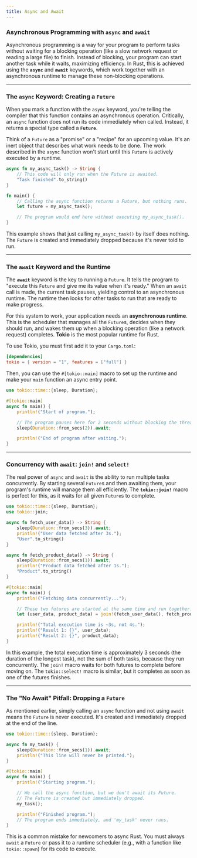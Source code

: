 ```yaml
---
title: Async and Await
---
```


### Asynchronous Programming with `async` and `await`

Asynchronous programming is a way for your program to perform tasks without waiting for a blocking operation (like a slow network request or reading a large file) to finish. Instead of blocking, your program can start another task while it waits, maximizing efficiency. In Rust, this is achieved using the **`async`** and **`await`** keywords, which work together with an asynchronous runtime to manage these non-blocking operations.

---

### The `async` Keyword: Creating a `Future`

When you mark a function with the `async` keyword, you're telling the compiler that this function contains an asynchronous operation. Critically, an `async` function does not run its code immediately when called. Instead, it returns a special type called a **`Future`**.

Think of a `Future` as a "promise" or a "recipe" for an upcoming value. It's an inert object that describes what work needs to be done. The work described in the `async` function won't start until this `Future` is actively executed by a runtime.

```rust
async fn my_async_task() -> String {
    // This code will only run when the Future is awaited.
    "Task finished".to_string()
}

fn main() {
    // Calling the async function returns a Future, but nothing runs.
    let future = my_async_task();

    // The program would end here without executing my_async_task().
}
```

This example shows that just calling `my_async_task()` by itself does nothing. The `Future` is created and immediately dropped because it's never told to run.

---

### The `await` Keyword and the Runtime

The **`await`** keyword is the key to running a `Future`. It tells the program to "execute this `Future` and give me its value when it's ready." When an `await` call is made, the current task pauses, yielding control to an asynchronous runtime. The runtime then looks for other tasks to run that are ready to make progress.

For this system to work, your application needs an **asynchronous runtime**. This is the scheduler that manages all the `Future`s, decides when they should run, and wakes them up when a blocking operation (like a network request) completes. **Tokio** is the most popular runtime for Rust.

To use Tokio, you must first add it to your `Cargo.toml`:

```toml
[dependencies]
tokio = { version = "1", features = ["full"] }
```

Then, you can use the `#[tokio::main]` macro to set up the runtime and make your `main` function an async entry point.

```rust
use tokio::time::{sleep, Duration};

#[tokio::main]
async fn main() {
    println!("Start of program.");

    // The program pauses here for 2 seconds without blocking the thread.
    sleep(Duration::from_secs(2)).await;

    println!("End of program after waiting.");
}
```

---

### Concurrency with `await`: `join!` and `select!`

The real power of `async` and `await` is the ability to run multiple tasks concurrently. By starting several `Future`s and then awaiting them, your program's runtime will manage them all efficiently. The **`tokio::join!`** macro is perfect for this, as it waits for all given `Future`s to complete.

```rust
use tokio::time::{sleep, Duration};
use tokio::join;

async fn fetch_user_data() -> String {
    sleep(Duration::from_secs(3)).await;
    println!("User data fetched after 3s.");
    "User".to_string()
}

async fn fetch_product_data() -> String {
    sleep(Duration::from_secs(1)).await;
    println!("Product data fetched after 1s.");
    "Product".to_string()
}

#[tokio::main]
async fn main() {
    println!("Fetching data concurrently...");

    // These two futures are started at the same time and run together.
    let (user_data, product_data) = join!(fetch_user_data(), fetch_product_data());

    println!("Total execution time is ~3s, not 4s.");
    println!("Result 1: {}", user_data);
    println!("Result 2: {}", product_data);
}
```

In this example, the total execution time is approximately 3 seconds (the duration of the longest task), not the sum of both tasks, because they run concurrently. The `join!` macro waits for both futures to complete before moving on. The `tokio::select!` macro is similar, but it completes as soon as one of the futures finishes.

---

### The "No Await" Pitfall: Dropping a `Future`

As mentioned earlier, simply calling an `async` function and not using `await` means the `Future` is never executed. It's created and immediately dropped at the end of the line.

```rust
use tokio::time::{sleep, Duration};

async fn my_task() {
    sleep(Duration::from_secs(1)).await;
    println!("This line will never be printed.");
}

#[tokio::main]
async fn main() {
    println!("Starting program.");

    // We call the async function, but we don't await its Future.
    // The Future is created but immediately dropped.
    my_task();

    println!("Finished program.");
    // The program ends immediately, and 'my_task' never runs.
}
```

This is a common mistake for newcomers to async Rust. You must always `await` a `Future` or pass it to a runtime scheduler (e.g., with a function like `tokio::spawn`) for its code to execute.
